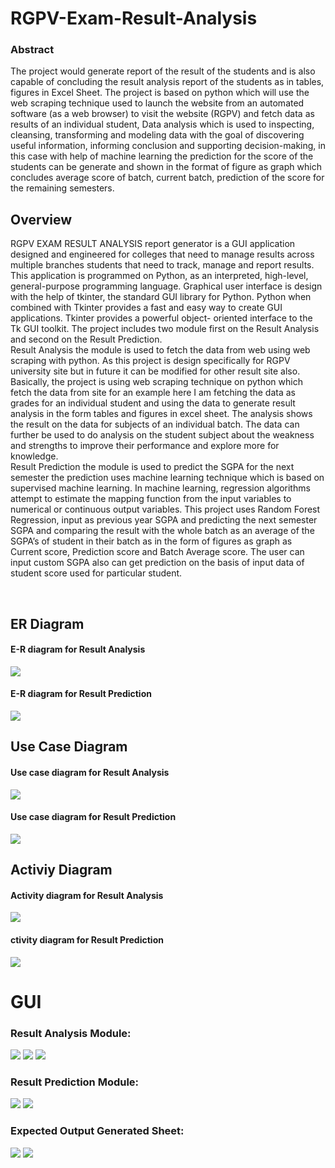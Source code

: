 # RGPV-Exam-Result-Analysis

### Abstract

The project would generate report of the result of the students and is also capable of
concluding the result analysis report of the students as in tables, figures in Excel Sheet. The
project is based on python which will use the web scraping technique used to launch the
website from an automated software (as a web browser) to visit the website (RGPV) and
fetch data as results of an individual student, Data analysis which is used to inspecting,
cleansing, transforming and modeling data with the goal of discovering useful information,
informing conclusion and supporting decision-making, in this case with help of machine
learning the prediction for the score of the students can be generate and shown in the format
of figure as graph which concludes average score of batch, current batch, prediction of the
score for the remaining semesters.

## Overview
<p>
RGPV EXAM RESULT ANALYSIS report generator is a GUI application designed and
engineered for colleges that need to manage results across multiple branches students that need
to track, manage and report results. This application is programmed on Python, as an interpreted,
high-level, general-purpose programming language. Graphical user interface is design with the
help of tkinter, the standard GUI library for Python. Python when combined with Tkinter
provides a fast and easy way to create GUI applications. Tkinter provides a powerful object-
oriented interface to the Tk GUI toolkit. The project includes two module first on the Result
Analysis and second on the Result Prediction.
<br>
Result Analysis the module is used to fetch the data from web using web scraping with python.
As this project is design specifically for RGPV university site but in future it can be modified for
other result site also. Basically, the project is using web scraping technique on python which
fetch the data from site for an example here I am fetching the data as grades for an individual
student and using the data to generate result analysis in the form tables and figures in excel sheet.
The analysis shows the result on the data for subjects of an individual batch. The data can further
be used to do analysis on the student subject about the weakness and strengths to improve their
performance and explore more for knowledge.
<br>
Result Prediction the module is used to predict the SGPA for the next semester the prediction
uses machine learning technique which is based on supervised machine learning. In machine
learning, regression algorithms attempt to estimate the mapping function from the input variables
to numerical or continuous output variables. This project uses Random Forest Regression, input
as previous year SGPA and predicting the next semester SGPA and comparing the result with the
whole batch as an average of the SGPA’s of student in their batch as in the form of figures as
graph as Current score, Prediction score and Batch Average score. The user can input custom
SGPA also can get prediction on the basis of input data of student score used for particular
student.
</p>
<br>

## ER Diagram
<p>
<h4>  E-R diagram for Result Analysis </h4>
<img src="Images/image.2H6ON0.png">
<h4> E-R diagram for Result Prediction</h4>
<img src="Images/image.UTYBN0.png">

</p>

## Use Case Diagram
<p><h4>Use case diagram for Result Analysis</h4>

<img src="Images/image.J228M0.png">
<h4>Use case diagram for Result Prediction</h4>
<img src="Images/image.PJ1KN0.png">
</p>


## Activiy Diagram
<p> <h4>Activity diagram for Result Analysis</h4>
<img src="Images/image.JEZEN0.png">
<h4>ctivity diagram for Result Prediction</h4>
<img src="Images/image.0Q3PN0.png">
</p>

 # GUI
 <p>
  <h3>Result Analysis Module:</h3>
  <img src="Images/GUI/image.Y9KNN0.png">
<img src="Images/GUI/image.9GDQN0.png">
<img src="Images/GUI/image.LZPIN0.png">

  </p>
  <p>
  <h3>Result Prediction Module:</h3>
  <img src="Images/GUI/image.V4P9M0.png">
<img src="Images/GUI/image.WV8MN0.png">

  </p>
  <p><h3>Expected Output Generated Sheet:</h3>
  <img src="Images/GUI/image.RB2DN0.png">
<img src="Images/GUI/image.RERKN0.png">
  </p>
  
 

